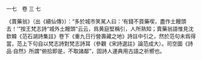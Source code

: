 一七　卷 三 七

《賣藥翁》（出《續仙傳》）：“多於城市笑駡人曰：‘有錢不買藥喫，盡作土饅頭去！’”按王梵志詩“城外土饅頭”云云，爲黄庭堅稱引，人所熟知；賣藥翁語惟見沈欽韓《范石湖詩集註》卷下《重九日行營壽藏之地》詩註中引之，然於范句未爲得當，范上下句自以梵志詩對梵志詩耳（參觀《宋詩選註》論范成大）。司空圖《詩品·自然》所謂“俯拾即是，不取諸鄰”，固詩人運典用古語之祈嚮也。